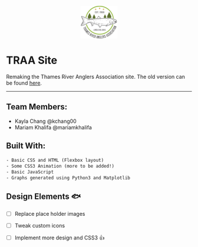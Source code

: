 <p align="center"><img src="images/logo.svg" width="20%">

# TRAA Site

Remaking the Thames River Anglers Association site. The old version can be found [here](anglers.org).
<hr>

</p>

## Team Members:

* Kayla Chang @kchang00
* Mariam Khalifa @mariamkhalifa

## Built With: 

```
- Basic CSS and HTML (Flexbox layout)
- Some CSS3 Animation (more to be added!)
- Basic JavaScript
- Graphs generated using Python3 and Matplotlib

```
## Design Elements :fish:

- [ ] Replace place holder images
- [ ] Tweak custom icons
- [ ] Implement more design and CSS3 :+1:


